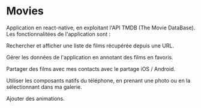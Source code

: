 # Movies

Application en react-native, en exploitant l'API TMDB (The Movie DataBase). Les fonctionnalitées de l'application sont :

 Rechercher et afficher une liste de films récupérée depuis une URL.
 
 Gérer les données de l'application en annotant des films en favoris. 
 
 Partager des films avec mes contacts avec le partage iOS / Android.
 
 Utiliser les composants natifs du téléphone, en prenant une photo ou en la sélectionnant dans ma galerie.
 
 Ajouter des animations.
